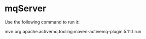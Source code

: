 # mqServer

Use the following command to run it:

mvn org.apache.activemq.tooling:maven-activemq-plugin:5.11.1:run

